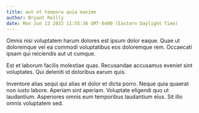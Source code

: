 ```yaml
---
title: aut et tempora quia maxime
author: Bryant Reilly
date: Mon Jun 13 2022 11:55:36 GMT-0400 (Eastern Daylight Time)
---
```

Omnis nisi voluptatem harum dolores est ipsum dolor eaque. Quae ut doloremque vel ea commodi voluptatibus eos doloremque rem. Occaecati ipsam qui reiciendis aut ut cumque.

 Est et laborum facilis molestiae quas. Recusandae accusamus eveniet sint voluptates. Qui deleniti id doloribus earum quis.

 Inventore alias sequi qui alias et dolor et dicta porro. Neque quia quaerat non iusto labore. Aperiam sint aperiam. Voluptate eligendi quo ut laudantium. Asperiores omnis eum temporibus laudantium eius. Sit illo omnis voluptatem sed.